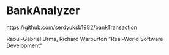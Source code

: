 # BankAnalyzer
https://github.com/serdyuksb1982/bankTransaction

Raoul-Gabriel Urma, Richard Warburton "Real-World Software Development"
